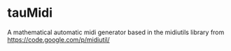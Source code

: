 tauMidi
=======

A mathematical automatic midi generator based in the midiutils library from https://code.google.com/p/midiutil/
